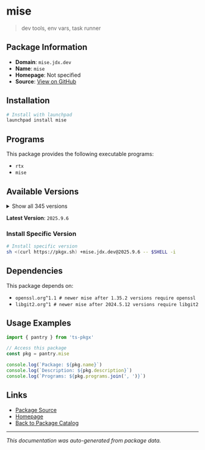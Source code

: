 # mise

> dev tools, env vars, task runner

## Package Information

- **Domain**: `mise.jdx.dev`
- **Name**: `mise`
- **Homepage**: Not specified
- **Source**: [View on GitHub](https://github.com/pkgxdev/pantry/tree/main/projects/mise.jdx.dev/package.yml)

## Installation

```bash
# Install with launchpad
launchpad install mise
```

## Programs

This package provides the following executable programs:

- `rtx`
- `mise`

## Available Versions

<details>
<summary>Show all 345 versions</summary>

- `2025.9.6`, `2025.9.5`, `2025.9.4`, `2025.9.2`, `2025.9.1`
- `2025.9.0`, `2025.8.21`, `2025.8.20`, `2025.8.18`, `2025.8.17`
- `2025.8.16`, `2025.8.14`, `2025.8.13`, `2025.8.12`, `2025.8.11`
- `2025.8.10`, `2025.8.9`, `2025.8.8`, `2025.8.7`, `2025.8.6`
- `2025.8.5`, `2025.8.4`, `2025.8.3`, `2025.8.2`, `2025.8.1`
- `2025.8.0`, `2025.7.32`, `2025.7.31`, `2025.7.30`, `2025.7.29`
- `2025.7.28`, `2025.7.27`, `2025.7.26`, `2025.7.25`, `2025.7.24`
- `2025.7.21`, `2025.7.20`, `2025.7.19`, `2025.7.18`, `2025.7.17`
- `2025.7.16`, `2025.7.15`, `2025.7.14`, `2025.7.12`, `2025.7.11`
- `2025.7.10`, `2025.7.9`, `2025.7.8`, `2025.7.7`, `2025.7.4`
- `2025.7.3`, `2025.7.2`, `2025.7.1`, `2025.7.0`, `2025.6.8`
- `2025.6.7`, `2025.6.6`, `2025.6.5`, `2025.6.4`, `2025.6.3`
- `2025.6.2`, `2025.6.1`, `2025.6.0`, `2025.5.17`, `2025.5.16`
- `2025.5.15`, `2025.5.14`, `2025.5.13`, `2025.5.12`, `2025.5.11`
- `2025.5.10`, `2025.5.9`, `2025.5.8`, `2025.5.6`, `2025.5.5`
- `2025.5.4`, `2025.5.3`, `2025.5.2`, `2025.5.1`, `2025.5.0`
- `2025.4.12`, `2025.4.11`, `2025.4.10`, `2025.4.9`, `2025.4.8`
- `2025.4.7`, `2025.4.6`, `2025.4.5`, `2025.4.4`, `2025.4.3`
- `2025.4.2`, `2025.4.1`, `2025.4.0`, `2025.3.11`, `2025.3.10`
- `2025.3.7`, `2025.3.6`, `2025.3.3`, `2025.3.2`, `2025.3.1`
- `2025.3.0`, `2025.2.9`, `2025.2.8`, `2025.2.7`, `2025.2.6`
- `2025.2.5`, `2025.2.4`, `2025.2.3`, `2025.2.2`, `2025.2.1`
- `2025.2.0`, `2025.1.17`, `2025.1.16`, `2025.1.15`, `2025.1.14`
- `2025.1.13`, `2025.1.9`, `2025.1.8`, `2025.1.7`, `2025.1.6`
- `2025.1.5`, `2025.1.4`, `2025.1.3`, `2025.1.2`, `2025.1.1`
- `2025.1.0`, `2024.12.24`, `2024.12.23`, `2024.12.22`, `2024.12.21`
- `2024.12.20`, `2024.12.19`, `2024.12.18`, `2024.12.17`, `2024.12.16`
- `2024.12.15`, `2024.12.14`, `2024.12.13`, `2024.12.12`, `2024.12.11`
- `2024.12.10`, `2024.12.9`, `2024.12.8`, `2024.12.7`, `2024.12.6`
- `2024.12.5`, `2024.12.4`, `2024.12.3`, `2024.12.2`, `2024.12.1`
- `2024.12.0`, `2024.11.37`, `2024.11.36`, `2024.11.35`, `2024.11.34`
- `2024.11.33`, `2024.11.32`, `2024.11.31`, `2024.11.30`, `2024.11.29`
- `2024.11.28`, `2024.11.27`, `2024.11.26`, `2024.11.25`, `2024.11.24`
- `2024.11.23`, `2024.11.22`, `2024.11.21`, `2024.11.20`, `2024.11.19`
- `2024.11.18`, `2024.11.17`, `2024.11.16`, `2024.11.15`, `2024.11.14`
- `2024.11.13`, `2024.11.12`, `2024.11.11`, `2024.11.10`, `2024.11.9`
- `2024.11.8`, `2024.11.7`, `2024.11.6`, `2024.11.5`, `2024.11.4`
- `2024.11.3`, `2024.11.2`, `2024.11.1`, `2024.11.0`, `2024.10.13`
- `2024.10.12`, `2024.10.11`, `2024.10.10`, `2024.10.9`, `2024.10.8`
- `2024.10.7`, `2024.10.5`, `2024.10.4`, `2024.10.3`, `2024.10.2`
- `2024.10.1`, `2024.10.0`, `2024.9.13`, `2024.9.12`, `2024.9.11`
- `2024.9.10`, `2024.9.9`, `2024.9.8`, `2024.9.7`, `2024.9.6`
- `2024.9.5`, `2024.9.4`, `2024.9.3`, `2024.9.2`, `2024.9.1`
- `2024.9.0`, `2024.8.15`, `2024.8.14`, `2024.8.13`, `2024.8.12`
- `2024.8.11`, `2024.8.10`, `2024.8.9`, `2024.8.8`, `2024.8.7`
- `2024.8.6`, `2024.8.5`, `2024.8.4`, `2024.8.3`, `2024.8.2`
- `2024.8.1`, `2024.8.0`, `2024.7.5`, `2024.7.4`, `2024.7.3`
- `2024.7.2`, `2024.7.1`, `2024.7.0`, `2024.6.6`, `2024.6.5`
- `2024.6.4`, `2024.6.3`, `2024.6.2`, `2024.6.1`, `2024.6.0`
- `2024.5.28`, `2024.5.27`, `2024.5.26`, `2024.5.25`, `2024.5.24`
- `2024.5.23`, `2024.5.22`, `2024.5.21`, `2024.5.20`, `2024.5.19`
- `2024.5.18`, `2024.5.17`, `2024.5.16`, `2024.5.15`, `2024.5.13`
- `2024.5.12`, `2024.5.11`, `2024.5.10`, `2024.5.9`, `2024.5.8`
- `2024.5.7`, `2024.5.6`, `2024.5.5`, `2024.5.4`, `2024.5.3`
- `2024.5.2`, `2024.5.1`, `2024.5.0`, `2024.4.12`, `2024.4.11`
- `2024.4.10`, `2024.4.9`, `2024.4.8`, `2024.4.7`, `2024.4.6`
- `2024.4.5`, `2024.4.4`, `2024.4.3`, `2024.4.2`, `2024.4.1`
- `2024.4.0`, `2024.3.11`, `2024.3.10`, `2024.3.9`, `2024.3.8`
- `2024.3.7`, `2024.3.6`, `2024.3.2`, `2024.3.1`, `2024.2.19`
- `2024.2.18`, `2024.2.17`, `2024.2.16`, `2024.2.15`, `2024.2.14`
- `2024.2.13`, `2024.2.12`, `2024.2.11`, `2024.2.10`, `2024.2.9`
- `2024.2.8`, `2024.2.7`, `2024.2.6`, `2024.2.5`, `2024.2.4`
- `2024.2.3`, `2024.2.2`, `2024.2.1`, `2024.2.0`, `2024.1.35`
- `2024.1.34`, `2024.1.33`, `2024.1.32`, `2024.1.30`, `2024.1.28`
- `2024.1.27`, `2024.1.26`, `2024.1.25`, `2024.1.24`, `2024.1.23`
- `2024.1.22`, `2024.1.21`, `2024.1.20`, `2024.1.19`, `2024.1.18`
- `2024.1.16`, `2024.1.15`, `2024.1.14`, `2024.1.13`, `2024.1.12`
- `2024.1.11`, `2024.1.10`, `2024.1.9`, `2024.1.7`, `2024.1.6`
- `2024.1.5`, `2024.1.4`, `2024.1.3`, `2024.1.2`, `2024.1.0`

</details>

**Latest Version**: `2025.9.6`

### Install Specific Version

```bash
# Install specific version
sh <(curl https://pkgx.sh) +mise.jdx.dev@2025.9.6 -- $SHELL -i
```

## Dependencies

This package depends on:

- `openssl.org^1.1 # newer mise after 1.35.2 versions require openssl`
- `libgit2.org^1 # newer mise after 2024.5.12 versions require libgit2`

## Usage Examples

```typescript
import { pantry } from 'ts-pkgx'

// Access this package
const pkg = pantry.mise

console.log(`Package: ${pkg.name}`)
console.log(`Description: ${pkg.description}`)
console.log(`Programs: ${pkg.programs.join(', ')}`)
```

## Links

- [Package Source](https://github.com/pkgxdev/pantry/tree/main/projects/mise.jdx.dev/package.yml)
- [Homepage](#)
- [Back to Package Catalog](../../package-catalog.md)

---

*This documentation was auto-generated from package data.*
